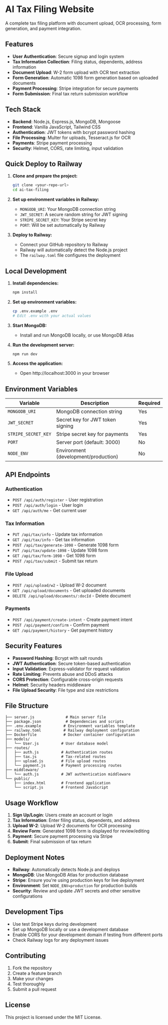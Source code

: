 # AI Tax Filing Website

A complete tax filing platform with document upload, OCR processing, form generation, and payment integration.

## Features

- **User Authentication**: Secure signup and login system
- **Tax Information Collection**: Filing status, dependents, address information
- **Document Upload**: W-2 form upload with OCR text extraction
- **Form Generation**: Automatic 1098 form generation based on uploaded documents
- **Payment Processing**: Stripe integration for secure payments
- **Form Submission**: Final tax return submission workflow

## Tech Stack

- **Backend**: Node.js, Express.js, MongoDB, Mongoose
- **Frontend**: Vanilla JavaScript, Tailwind CSS
- **Authentication**: JWT tokens with bcrypt password hashing
- **File Processing**: Multer for uploads, Tesseract.js for OCR
- **Payments**: Stripe payment processing
- **Security**: Helmet, CORS, rate limiting, input validation

## Quick Deploy to Railway

1. **Clone and prepare the project:**
   ```bash
   git clone <your-repo-url>
   cd ai-tax-filing
   ```

2. **Set up environment variables in Railway:**
   - `MONGODB_URI`: Your MongoDB connection string
   - `JWT_SECRET`: A secure random string for JWT signing
   - `STRIPE_SECRET_KEY`: Your Stripe secret key
   - `PORT`: Will be set automatically by Railway

3. **Deploy to Railway:**
   - Connect your GitHub repository to Railway
   - Railway will automatically detect the Node.js project
   - The `railway.toml` file configures the deployment

## Local Development

1. **Install dependencies:**
   ```bash
   npm install
   ```

2. **Set up environment variables:**
   ```bash
   cp .env.example .env
   # Edit .env with your actual values
   ```

3. **Start MongoDB:**
   - Install and run MongoDB locally, or use MongoDB Atlas

4. **Run the development server:**
   ```bash
   npm run dev
   ```

5. **Access the application:**
   - Open http://localhost:3000 in your browser

## Environment Variables

| Variable | Description | Required |
|----------|-------------|----------|
| `MONGODB_URI` | MongoDB connection string | Yes |
| `JWT_SECRET` | Secret key for JWT token signing | Yes |
| `STRIPE_SECRET_KEY` | Stripe secret key for payments | Yes |
| `PORT` | Server port (default: 3000) | No |
| `NODE_ENV` | Environment (development/production) | No |

## API Endpoints

### Authentication
- `POST /api/auth/register` - User registration
- `POST /api/auth/login` - User login
- `GET /api/auth/me` - Get current user

### Tax Information
- `PUT /api/tax/info` - Update tax information
- `GET /api/tax/info` - Get tax information
- `POST /api/tax/generate-1098` - Generate 1098 form
- `PUT /api/tax/update-1098` - Update 1098 form
- `GET /api/tax/form-1098` - Get 1098 form
- `POST /api/tax/submit` - Submit tax return

### File Upload
- `POST /api/upload/w2` - Upload W-2 document
- `GET /api/upload/documents` - Get uploaded documents
- `DELETE /api/upload/documents/:docId` - Delete document

### Payments
- `POST /api/payment/create-intent` - Create payment intent
- `POST /api/payment/confirm` - Confirm payment
- `GET /api/payment/history` - Get payment history

## Security Features

- **Password Hashing**: Bcrypt with salt rounds
- **JWT Authentication**: Secure token-based authentication
- **Input Validation**: Express-validator for request validation
- **Rate Limiting**: Prevents abuse and DDoS attacks
- **CORS Protection**: Configurable cross-origin requests
- **Helmet**: Security headers middleware
- **File Upload Security**: File type and size restrictions

## File Structure

```
├── server.js              # Main server file
├── package.json           # Dependencies and scripts
├── .env.example          # Environment variables template
├── railway.toml          # Railway deployment configuration
├── Dockerfile            # Docker container configuration
├── models/
│   └── User.js          # User database model
├── routes/
│   ├── auth.js          # Authentication routes
│   ├── tax.js           # Tax-related routes
│   ├── upload.js        # File upload routes
│   └── payment.js       # Payment processing routes
├── middleware/
│   └── auth.js          # JWT authentication middleware
└── public/
    ├── index.html       # Frontend application
    └── script.js        # Frontend JavaScript
```

## Usage Workflow

1. **Sign Up/Login**: Users create an account or login
2. **Tax Information**: Enter filing status, dependents, and address
3. **Upload W-2**: Upload W-2 documents for OCR processing
4. **Review Form**: Generated 1098 form is displayed for review/editing
5. **Payment**: Secure payment processing via Stripe
6. **Submit**: Final submission of tax return

## Deployment Notes

- **Railway**: Automatically detects Node.js and deploys
- **MongoDB**: Use MongoDB Atlas for production database
- **Stripe**: Ensure you're using production keys for live deployment
- **Environment**: Set `NODE_ENV=production` for production builds
- **Security**: Review and update JWT secrets and other sensitive configurations

## Development Tips

- Use test Stripe keys during development
- Set up MongoDB locally or use a development database
- Enable CORS for your development domain if testing from different ports
- Check Railway logs for any deployment issues

## Contributing

1. Fork the repository
2. Create a feature branch
3. Make your changes
4. Test thoroughly
5. Submit a pull request

## License

This project is licensed under the MIT License.
